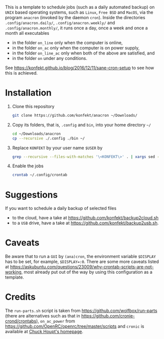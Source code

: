 This is a template to schedule jobs (such as a daily automated backup) on `UNIX` based operating systems, such as `Linux`, `Free BSD` and `MacOS`, via the program `anacron` (invoked by the daemon `cron`).
Inside the directories `.config/anacron.daily/`, `.config/anacron.weekly/` and `.config/anacron.monthly/`, it runs once a day, once a week and once a month all executables

- in the folder `on_line` only when the computer is online,
- in the folder `on_ac` only when the computer is on power supply,
- in the folder `on_line_ac` only when both of the above are satisfied, and
- in the folder `on` under any conditions.

See <https://konfekt.github.io/blog/2016/12/11/sane-cron-setup> to see how this is achieved.

# Installation

1. Clone this repository
    ```sh
    git clone https://github.com/konfekt/anacron ~/Downloads/
    ````
0. Copy its folders, that is, `.config` and `bin`, into your home directory `~/`
    ```sh
    cd ~/Downloads/anacron
    cp --recursive ./.config ./bin ~/
    ```
0. Replace `KONFEKT` by your user name `$USER` by
    ```sh
    grep --recursive --files-with-matches '\<KONFEKT\>' . | xargs sed --in-place "s/\<KONFEKT\>/$USER/g"
    ```
0. Enable the jobs
    ```sh
    crontab ~/.config/crontab
    ```

# Suggestions

If you want to schedule a daily backup of selected files

- to the cloud, have a take at <https://github.com/konfekt/backup2cloud.sh>
- to a `USB` drive, have a take at <https://github.com/konfekt/backup2usb.sh>.

# Caveats

Be aware that to run a `GUI` by `(ana)cron`, the environment variable `$DISPLAY` has to be set, for example, `$DISPLAY=:0`.
There are some more caveats listed at <https://askubuntu.com/questions/23009/why-crontab-scripts-are-not-working>, most already put out of the way by using this configuration as a template.

# Credits

The `run-parts.sh` script is taken from <https://github.com/wolfbox/run-parts> (there are alternatives such as that in <https://github.com/cronie-crond/crontabs>), `on_ac_power` from <https://github.com/OpenRC/openrc/tree/master/scripts> and `cronic` is available at [Chuck Houpt's homepage](http://habilis.net/cronic/).
